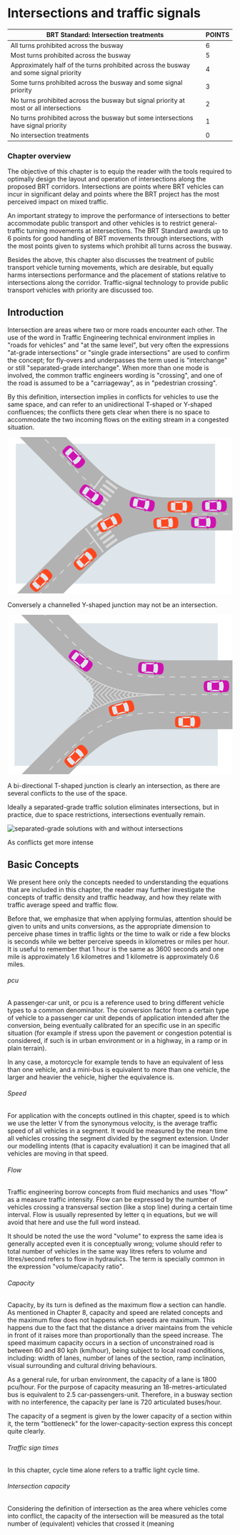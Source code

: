 # Intersections and traffic signals

 BRT Standard: Intersection treatments | POINTS
---------------------------------------------------------------------------|------------
All turns prohibited across the busway | 6  
Most turns prohibited across the busway | 5  
Approximately half of the turns prohibited across the busway and some signal priority | 4
Some turns prohibited across the busway and some signal priority | 3 
No turns prohibited across the busway but signal priority at most or all intersections |  2
No turns prohibited across the busway but some intersections have signal priority | 1 
No intersection treatments	| 0							

            

### Chapter overview

The objective of this chapter is to equip the reader with the tools required to optimally design the layout and operation of intersections along the proposed BRT corridors. Intersections are points where BRT vehicles can incur in significant delay and points where the BRT project has the most perceived impact on mixed traffic.

An important strategy to improve the performance of intersections to better accommodate public transport and other vehicles is to restrict general-traffic turning movements at intersections. The BRT Standard awards up to 6 points for good handling of BRT movements through intersections, with the most points given to systems which prohibit all turns across the busway. 

Besides the above, this chapter also discusses the treatment of public transport vehicle turning movements, which are desirable, but equally harms intersections performance and the placement of stations relative to intersections along the corridor. Traffic-signal technology to provide public transport vehicles with priority are discussed too.

## Introduction

Intersection are areas where two or more roads encounter each other. 
The use of the word in Traffic Engineering technical environment implies in "roads for vehicles" and "at the same level",
but very often the expressions "at-grade intersections" or "single grade intersections" are used to confirm the concept;
for fly-overs and underpasses the term used is "interchange" or still "separated-grade interchange".
When more than one mode is involved, the common traffic engineers wording is "crossing", 
and one of the road is assumed to be a "carriageway",
as in  "pedestrian crossing".

By this definition, intersection implies in conflicts for vehicles to use the same space,
and can refer to an unidirectional T-shaped or Y-shaped confluences;
the conflicts there gets clear when there is no space to accommodate the two incoming
flows on the exiting stream in a congested situation.

![high volume in an Y-shaped intersection](img/crowded-Y-junction.gif  "a crowded Y junction is an intersection")

Conversely a channelled Y-shaped junction may not be an intersection.

![channelled Y-shaped intersection](img/chanelled-Y-junction.gif "a chanelled Y junction is not an intersection" )

A bi-directional T-shaped junction is clearly an intersection, as there are several conflicts to the use of the space.

Ideally a separated-grade traffic solution eliminates intersections, but in practice, due to space restrictions, intersections eventually remain.

![separated-grade solutions with and without intersections ](img/sep-grade-solutions "Separated-grade solutions may not eliminate intersections" )

As conflicts get more intense

## Basic Concepts

We present here only the concepts needed to understanding the equations that are included in this chapter, the reader may further investigate the concepts of traffic density and traffic headway, and how they relate with traffic average speed and traffic flow.

Before that, we emphasize that when applying formulas, attention should be given to units and units conversions, as the appropriate dimension to perceive phase times in traffic lights or the time to walk or ride a few blocks is seconds while we better perceive speeds in kilometres or miles per hour. It is useful to remember that 1 hour is the same as 3600 seconds and one mile is approximately 1.6 kilometres and 1 kilometre is approximately 0.6 miles.

###### pcu

A passenger-car unit, or pcu is a reference used to bring different vehicle types to a common denominator. The conversion factor from a certain type of vehicle to a passenger car unit depends of application intended after the conversion, being eventually calibrated for an specific use in an specific situation (for example if stress upon the pavement or congestion potential is considered, if such is in urban environment or in a highway, in a ramp or in plain terrain).

In any case, a motorcycle for example tends to have an equivalent of less than one vehicle, and a mini-bus is equivalent to more than one vehicle, the larger and heavier the vehicle, higher the equivalence is.

###### Speed

For application with the concepts outlined in this chapter, speed is to which we use the letter V from the synonymous velocity, is the average traffic speed of all vehicles in a segment. It would be measured by the mean time all vehicles crossing the segment divided by the segment extension. Under our modelling intents (that is capacity evaluation) it can be imagined that all vehicles are moving in that speed.

###### Flow 

Traffic engineering borrow concepts from fluid mechanics and uses "flow" as a measure traffic intensity.
Flow can be expressed by the number of vehicles crossing a transversal section (like a stop line) during a certain time interval.
Flow is usually represented by letter q in equations, but we will avoid that here and use the full word instead.

It should be noted the use the word "volume" to express the same idea is generally accepted even it is conceptually wrong; volume should refer to total number of vehicles in the same way litres refers to volume and litres/second refers to flow in hydraulics. The term is specially common in the expression "volume/capacity ratio".

###### Capacity

Capacity, by its turn is defined as the maximum flow a section can handle. As mentioned in Chapter 8, capacity and speed are related concepts and the maximum flow does not happens when speeds are maximum. This happens due to the fact that the distance a driver maintains from the vehicle in front of it raises more than proportionally than the speed increase. The speed maximum capacity occurs in a section of unconstrained road is between 60 and 80 kph (km/hour), being subject to local road conditions, including: width of lanes, number of lanes of the section, ramp inclination, visual surrounding and cultural driving behaviours.

As a general rule, for urban environment, the capacity of a lane is 1800 pcu/hour. For the purpose of capacity measuring an 18-metres-articulated bus is equivalent to 2.5 car-passengers-unit. Therefore, in a busway section with no interference, the capacity per lane is 720 articulated buses/hour.

The capacity of a segment is given by the lower capacity of a section within it, the term "bottleneck" for the lower-capacity-section express this concept quite clearly.


###### Traffic sign times

In this chapter, cycle time alone refers to a traffic light cycle time.


###### Intersection capacity

Considering the definition of intersection as the area where vehicles come into conflict, the capacity of the intersection will be measured as the total number of (equivalent) vehicles that crossed it (meaning 



